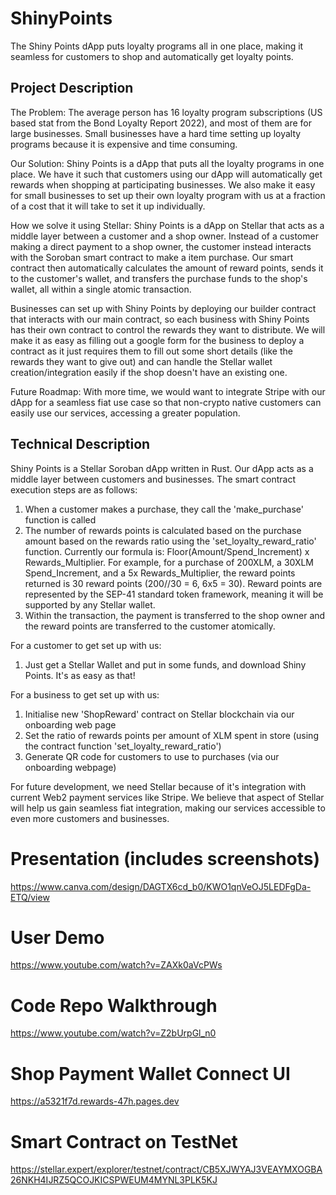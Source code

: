 # ShinyPoints
The Shiny Points dApp puts loyalty programs all in one place, making it seamless for customers to shop and automatically get loyalty points.

## Project Description

The Problem:
The average person has 16 loyalty program subscriptions (US based stat from the Bond Loyalty Report 2022), and most of them are for large businesses. Small businesses have a hard time setting up loyalty programs because it is expensive and time consuming.

Our Solution:
Shiny Points is a dApp that puts all the loyalty programs in one place. We have it such that customers using our dApp will automatically get rewards when shopping at participating businesses. We also make it easy for small businesses to set up their own loyalty program with us at a fraction of a cost that it will take to set it up individually.

How we solve it using Stellar:
Shiny Points is a dApp on Stellar that acts as a middle layer between a customer and a shop owner. Instead of a customer making a direct payment to a shop owner, the customer instead interacts with the Soroban smart contract to make a item purchase. Our smart contract then automatically calculates the amount of reward points, sends it to the customer's wallet, and transfers the purchase funds to the shop's wallet, all within a single atomic transaction.

Businesses can set up with Shiny Points by deploying our builder contract that interacts with our main contract, so each business with Shiny Points has their own contract to control the rewards they want to distribute. We will make it as easy as filling out a google form for the business to deploy a contract as it just requires them to fill out some short details (like the rewards they want to give out) and can handle the Stellar wallet creation/integration easily if the shop doesn't have an existing one.

Future Roadmap:
With more time, we would want to integrate Stripe with our dApp for a seamless fiat use case so that non-crypto native customers can easily use our services, accessing a greater population.


## Technical Description

Shiny Points is a Stellar Soroban dApp written in Rust. Our dApp acts as a middle layer between customers and businesses. The smart contract execution steps are as follows:
1. When a customer makes a purchase, they call the 'make_purchase' function is called
2. The number of rewards points is calculated based on the purchase amount based on the rewards ratio using the 'set_loyalty_reward_ratio' function. Currently our formula is: Floor(Amount/Spend_Increment) x Rewards_Multiplier. For example, for a purchase of 200XLM, a 30XLM Spend_Increment, and a 5x Rewards_Multiplier, the reward points returned is 30 reward points (200//30 = 6, 6x5 = 30). Reward points are represented by the SEP-41 standard token framework, meaning it will be supported by any Stellar wallet.
3. Within the transaction, the payment is transferred to the shop owner and the reward points are transferred to the customer atomically.

For a customer to get set up with us:
1. Just get a Stellar Wallet and put in some funds, and download Shiny Points. It's as easy as that!

For a business to get set up with us:
1. Initialise new 'ShopReward' contract on Stellar blockchain via our onboarding web page
2. Set the ratio of rewards points per amount of XLM spent in store (using the contract function  'set_loyalty_reward_ratio')
3. Generate QR code for customers to use to purchases (via our onboarding webpage)

For future development, we need Stellar because of it's integration with current Web2 payment services like Stripe. We believe that aspect of Stellar will help us gain seamless fiat integration, making our services accessible to even more customers and businesses.


# Presentation (includes screenshots)

https://www.canva.com/design/DAGTX6cd_b0/KWO1qnVeOJ5LEDFgDa-ETQ/view


# User Demo
https://www.youtube.com/watch?v=ZAXk0aVcPWs


# Code Repo Walkthrough 
https://www.youtube.com/watch?v=Z2bUrpGl_n0


# Shop Payment Wallet Connect UI
https://a5321f7d.rewards-47h.pages.dev


# Smart Contract on TestNet
https://stellar.expert/explorer/testnet/contract/CB5XJWYAJ3VEAYMXOGBA26NKH4IJRZ5QCOJKICSPWEUM4MYNL3PLK5KJ